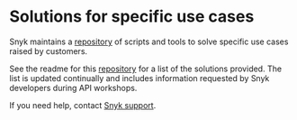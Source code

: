 # Solutions for specific use cases

Snyk maintains a [repository](https://github.com/snyk-playground/cx-tools) of scripts and tools to solve specific use cases raised by customers.

See the readme for this [repository](https://github.com/snyk-playground/cx-tools) for a list of the solutions provided. The list is updated continually and includes information requested by Snyk developers during API workshops.

If you need help, contact [Snyk support](https://support.snyk.io).
